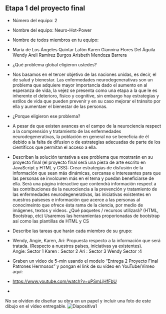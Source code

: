 ## Etapa 1 del proyecto final

- Número del equipo: 2
- Nombre del equipo: Neuro-Hot-Power
- Nombre de todos miembros en tu equipo: 
- María de Los Ángeles Quintar Lafón
Karen Giannina Flores Del Águila
Wendy Areli Ramírez Burgos
Arisbeth Mendoza Barrera
- ¿Qué problema global eligieron ustedes?
- Nos basamos en el tercer objetivo de las naciones unidas, es decir, el de salud y bienestar.  Las enfermedades neurodegenerativas son un problema que adquiere mayor importancia dado  el aumento en al esperanza de vida, la vejez se presenta como una etapa a la que le es inherente el deterioro, físico y cognitive, sin embargo hay estrategias  y estilos de vida que pueden prevenir y en su caso mejorar el tránsito por ella y aumentaer el bienestar de las personas. 
- ¿Porque eligieron ese problema?
- A pesar de que existen avances en el campo de la neurociencia respect a la comprensión y tratamiento de las enfermedades neurodegenerativas, la población en general no se beneficia de él debido a la falta de difusion o de estrategias adecuadas de parte de los científicos  que permitan el acceso a ella. 

- Describan la solución tentativa a ese problema que mostrarán en su proyecto final (el proyecto final será una pieza de arte escrito en JavaScript y HTML y CSS): 
Crear estrategias de disfusión de la información que sean más dinámicas, cercanas e interesantes para que las personas se involcuren más en el tema y puedan beneficiarse de ella.
Será una página interactive que contendrá información respect a las contribuciones de la neurociencia a la prevención y tratamiento de las enfermedades neurodegenerativas, las iniciativas existentes en nuestros paíseses e información que acerce a las personas al conocimeinto que ofrece ésta rama de la ciencia, por medio de imágenes, textos y videos. 
¿Qué paquetes / recursos utilizará?  (HTML, Bootstrap, etc)
Usaremos las herramientas proporionadas de bootstrap así como las plantillas de HTML y CS
- Describe las tareas que harán cada miembro de su grupo:
- Wendy, Angie, Karen, Ari: Propuesta respecto a la información que será tratada. (Respecto a nuestros países, iniciativas ya existentes).  
Angie: Sector 1 
Karen : Sector 2 
Ari : Sector 3
Wendy Sector :4
- Graben un video de 5-min usando el modelo “Entrega 2 Proyecto Final Patrones Hermosos” y pongan el link de su vídeo en YouTube/Vimeo aquí:  
-  https://www.youtube.com/watch?v=uPSmLjHfFbU
- 
No se olviden de diseñar su obra en un papel y incluir una foto de este dibujo en el vídeo entregable.
![Diapositiva1](https://user-images.githubusercontent.com/91512849/135735757-5ca2d316-0fdf-423d-8862-93c1c5cd4e90.JPG)
